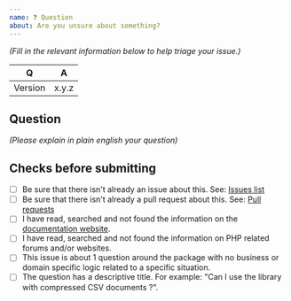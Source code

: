 ```yaml
---
name: ❓ Question
about: Are you unsure about something?
---
```


_(Fill in the relevant information below to help triage your issue.)_

| Q       | A     |
|---------|-------|
| Version | x.y.z |

## Question

_(Please explain in plain english your question)_

## Checks before submitting

* [ ] Be sure that there isn't already an issue about this. See: [Issues list](https://github.com/bakame-php/aide-profiler/issues)
* [ ] Be sure that there isn't already a pull request about this. See: [Pull requests](https://github.com/bakame-php/aide-profiler/pulls)
* [ ] I have read, searched and not found the information on the [documentation website](https://csv.thephpleague.com).
* [ ] I have read, searched and not found the information on PHP related forums and/or websites.
* [ ] This issue is about 1 question around the package with no business or domain specific logic related to a specific situation.
* [ ] The question has a descriptive title. For example:  "Can I use the library with compressed CSV documents ?".
